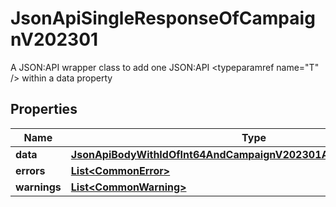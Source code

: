 

# JsonApiSingleResponseOfCampaignV202301

A JSON:API wrapper class to add one JSON:API <typeparamref name=\"T\" /> within a data property

## Properties

| Name | Type | Description | Notes |
|------------ | ------------- | ------------- | -------------|
|**data** | [**JsonApiBodyWithIdOfInt64AndCampaignV202301AndCampaignV202301**](JsonApiBodyWithIdOfInt64AndCampaignV202301AndCampaignV202301.md) |  |  |
|**errors** | [**List&lt;CommonError&gt;**](CommonError.md) |  |  [optional] |
|**warnings** | [**List&lt;CommonWarning&gt;**](CommonWarning.md) |  |  [optional] |



